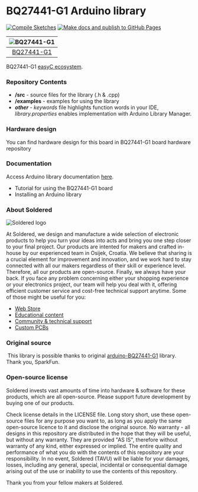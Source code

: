 # BQ27441-G1 Arduino library

[![Compile Sketches](http://github-actions.40ants.com/e-radionicacom/Soldered-BQ27441-G1-Arduino-Library/matrix.svg?branch=dev&only=Compile%20Sketches)](https://github.com/e-radionicacom/Soldered-BQ27441-G1-Arduino-Library/actions/workflows/compile_test.yml)
[![Make docs and publish to GitHub Pages](https://github.com/e-radionicacom/Soldered-BQ27441-G1-Arduino-Library/actions/workflows/make_docs.yml/badge.svg?branch=dev)](https://github.com/e-radionicacom/Soldered-BQ27441-G1-Arduino-Library/actions/workflows/make_docs.yml)

| ![BQ27441-G1](https://upload.wikimedia.org/wikipedia/commons/8/8f/Example_image.svg) |
| :---------------------------------------------------------------------------------------------: |
| [BQ27441-G1](https://www.solde.red/333065)                                                            |

BQ27441-G1 [easyC ecosystem](https://www.soldered.com/easyC). 

### Repository Contents
- **/src** - source files for the library (.h & .cpp)
- **/examples** - examples for using the library
- ***other*** - *keywords* file highlights function words in your IDE, *library.properties* enables implementation with Arduino Library Manager.

### Hardware design
You can find hardware design for this board in BQ27441-G1 board hardware repository

### Documentation

Access Arduino library documentation [here](https://e-radionicacom.github.io/Soldered-BQ27441-G1-Arduino-Library/).

- Tutorial for using the BQ27441-G1 board
- Installing an Arduino library

### About Soldered
![Soldered logo](https://raw.githubusercontent.com/e-radionicacom/Soldered-Generic-Arduino-Library/dev/extras/Logo%20horizontal-2.svg)

At Soldered, we design and manufacture a wide selection of electronic products to help you turn your ideas into acts and bring you one step closer to your final project. Our products are intented for makers and crafted in-house by our experienced team in Osijek, Croatia. We believe that sharing is a crucial element for improvement and innovation, and we work hard to stay connected with all our makers regardless of their skill or experience level. Therefore, all our products are open-source. Finally, we always have your back. If you face any problem concerning either your shopping experience or your electronics project, our team will help you deal with it, offering efficient customer service and cost-free technical support anytime. Some of those might be useful for you:

- [Web Store](https://www.soldered.com)
- [Educational content](https://learn.soldered.com)
- [Community & technical support](https://community.soldered.com)
- [Custom PCBs](https://pcb.soldered.com)


### Original source
​
This library is possible thanks to original [arduino-BQ27441-G1](https://github.com/sparkfun/SparkFun_BQ27441_Arduino_Library) library. Thank you, SparkFun. 


### Open-source license
Soldered invests vast amounts of time into hardware & software for these products, which are all open-source. Please support future development by buying one of our products. 

Check license details in the LICENSE file. Long story short, use these open-source files for any purpose you want to, as long as you apply the same open-source licence to it and disclose the original source. No warranty - all designs in this repository are distributed in the hope that they will be useful, but without any warranty. They are provided "AS IS", therefore without warranty of any kind, either expressed or implied. The entire quality and performance of what you do with the contents of this repository are your responsibility. In no event, Soldered (TAVU) will be liable for your damages, losses, including any general, special, incidental or consequential damage arising out of the use or inability to use the contents of this repository. 

Thank you from your fellow makers at Soldered.


